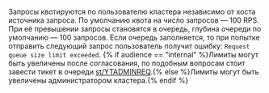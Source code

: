 Запросы квотируются по пользователю кластера независимо от хоста источника запроса. По умолчанию квота на число запросов — 100 RPS. При её превышении запросы становятся в очередь, глубина очереди по умолчанию — 100 запросов. Если очередь заполняется, то при попытке отправить следующий запрос пользователь получит ошибку: `Request queue size limit exceeded`. {% if audience == "internal" %}Лимиты могут быть увеличены после согласования, по подобным вопросам стоит завести тикет в очереди [st/YTADMINREQ](https://st.yandex-team.ru/YTADMINREQ/new).{% else %}Лимиты могут быть увеличены администратором кластера.{% endif %}
